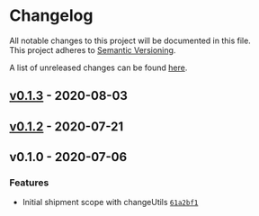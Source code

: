 # Changelog
All notable changes to this project will be documented in this file.  
This project adheres to [Semantic Versioning](http://semver.org/spec/v2.0.0.html).

A list of unreleased changes can be found [here](https://github.com/SAP/ui5-flexibility-utils/compare/v0.1.3...HEAD).

<a name="v0.1.3"></a>
## [v0.1.3] - 2020-08-03

<a name="v0.1.2"></a>
## [v0.1.2] - 2020-07-21

<a name="v0.1.0"></a>
## v0.1.0 - 2020-07-06
### Features
- Initial shipment scope with changeUtils [`61a2bf1`](https://github.com/SAP/ui5-flexibility-utils/commit/61a2bf1f4d1b1cf53da715f00b581f1d90e1559f)


[v0.1.3]: https://github.com/SAP/ui5-flexibility-utils/compare/v0.1.2...v0.1.3
[v0.1.2]: https://github.com/SAP/ui5-flexibility-utils/compare/v0.1.0...v0.1.2
